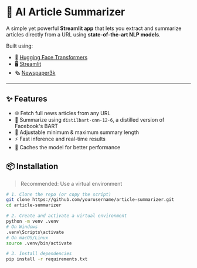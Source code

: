 # 📰 AI Article Summarizer

A simple yet powerful **Streamlit app** that lets you extract and summarize articles directly from a URL using **state-of-the-art NLP models**.

Built using:
- 💬 [Hugging Face Transformers](https://huggingface.co/transformers/)
- 🖥️ [Streamlit](https://streamlit.io/)
- 🗞️ [Newspaper3k](https://github.com/codelucas/newspaper)

---

## ✨ Features

- 🌐 Fetch full news articles from any URL
- 🤖 Summarize using `distilbart-cnn-12-6`, a distilled version of Facebook's BART
- 🔧 Adjustable minimum & maximum summary length
- ⚡ Fast inference and real-time results
- 🧠 Caches the model for better performance


## 📦 Installation

> Recommended: Use a virtual environment

```bash
# 1. Clone the repo (or copy the script)
git clone https://github.com/yourusername/article-summarizer.git
cd article-summarizer

# 2. Create and activate a virtual environment
python -m venv .venv
# On Windows
.venv\Scripts\activate
# On macOS/Linux
source .venv/bin/activate

# 3. Install dependencies
pip install -r requirements.txt
